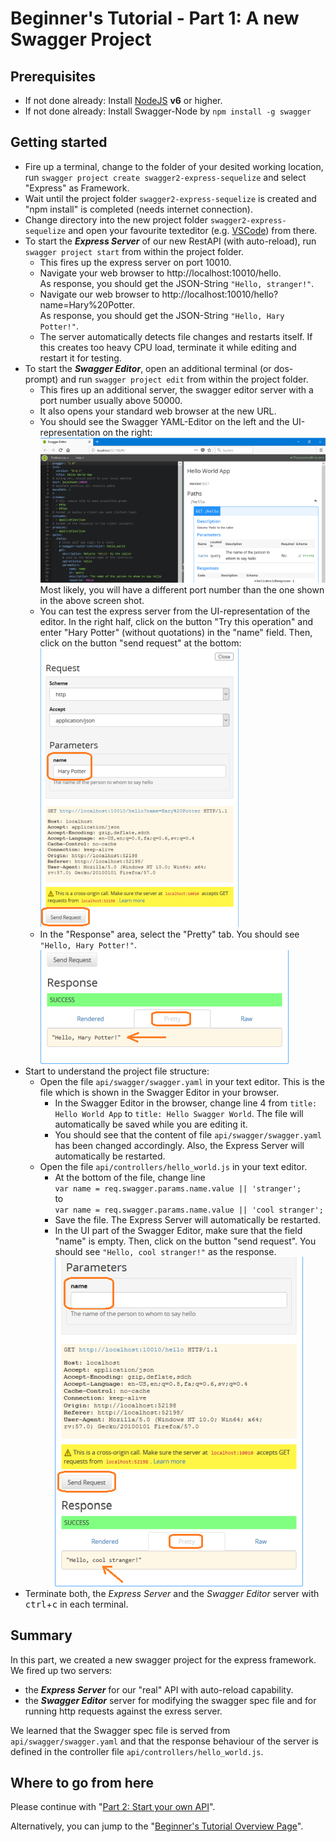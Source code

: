 # Beginner's Tutorial - Part 1: A new Swagger Project


## Prerequisites

* If not done already: Install [NodeJS](https://nodejs.org) **v6** or higher.
* If not done already: Install Swagger-Node by `npm install -g swagger`

## Getting started

* Fire up a terminal, change to the folder of your desited working location,<br>
run `swagger project create swagger2-express-sequelize` and select "Express" as Framework.
* Wait until the project folder `swagger2-express-sequelize` is created and "npm&nbsp;install" is completed (needs internet connection).
* Change directory into the new project folder `swagger2-express-sequelize` and open your favourite texteditor (e.g. [VSCode](https://code.visualstudio.com/)) from there.
* To start the **_Express Server_** of our new RestAPI (with auto-reload), run `swagger project start` from within the project folder.
  * This fires up the express server on port 10010.
  * Navigate your web browser to http://localhost:10010/hello.<br>
    As response, you should get the JSON-String `"Hello, stranger!"`.
  * Navigate our web browser to http://localhost:10010/hello?name=Hary%20Potter.<br>
    As response, you should get the JSON-String `"Hello, Hary Potter!"`.
  * The server automatically detects file changes and restarts itself. If this creates too heavy CPU load, terminate it while editing and restart it for testing.
* To start the **_Swagger Editor_**, open an additional terminal (or dos-prompt) and run `swagger project edit` from within the project folder.
  * This fires up an additional server, the swagger editor server with a port number usually above 50000.
  * It also opens your standard web browser at the new URL.
  * You should see the Swagger YAML-Editor on the left and the UI-representation on the right:<br>
    ![](img/swagger-editor-01.png)<br>
    Most likely, you will have a different port number than the one shown in the above screen shot.
  * You can test the express server from the UI-representation of the editor. In the right half, click on the button "Try&nbsp;this&nbsp;operation" and enter "Hary Potter" (without quotations) in the "name" field. Then, click on the button "send&nbsp;request" at the bottom:<br>
  ![](img/swagger-editor-02.png)
  * In the "Response" area, select the "Pretty" tab. You should see `"Hello, Hary Potter!"`.<br>
    ![](img/swagger-editor-03.png)
* Start to understand the project file structure:
  * Open the file `api/swagger/swagger.yaml` in your text editor. This is the file which is shown in the Swagger Editor in your browser. 
    * In the Swagger Editor in the browser, change line&nbsp;4 from `title: Hello World App` to `title: Hello Swagger World`. The file will automatically be saved while you are editing it.
    * You should see that the content of file `api/swagger/swagger.yaml` has been changed accordingly. Also, the Express Server will automatically be restarted.
  * Open the file `api/controllers/hello_world.js` in your text editor. 
    * At the bottom of the file, change line<br>
      `var name = req.swagger.params.name.value || 'stranger';`<br>
      to<br>
      `var name = req.swagger.params.name.value || 'cool stranger';`
    * Save the file. The Express Server will automatically be restarted.
    * In the UI part of the Swagger Editor, make sure that the field "name" is empty. Then, click on the button "send&nbsp;request". You should see `"Hello, cool stranger!"` as the response.<br>
    ![](img/swagger-editor-04.png)
* Terminate both, the _Express Server_ and the _Swagger Editor_ server with <kbd>ctrl</kbd>+<kbd>c</kbd> in each terminal.



## Summary

In this part, we created a new swagger project for the express framework. We fired up two servers:
* the **_Express Server_** for our "real" API with auto-reload capability.
* the **_Swagger Editor_** server for modifying the swagger spec file and for running http requests against the exress server.

We learned that the Swagger spec file is served from `api/swagger/swagger.yaml` and that the response behaviour of the server is defined in the controller file `api/controllers/hello_world.js`.


## Where to go from here

Please continue with "[Part 2: Start your own API](./tut2-start-your-own-api.md)".

Alternatively, you can jump to the "[Beginner's Tutorial Overview Page](./tutorial.md)".

